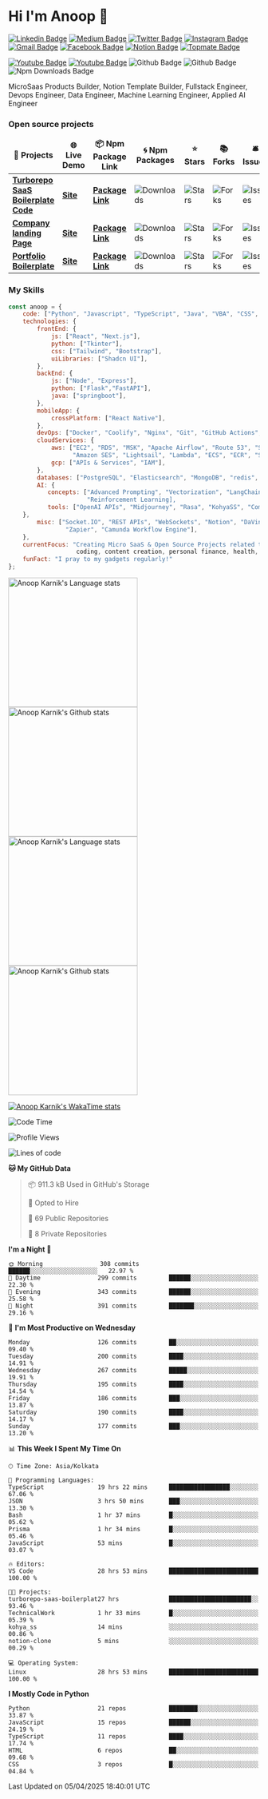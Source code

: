 # Hi I'm Anoop 👋

<div align='left'>
	
[![Linkedin Badge](https://img.shields.io/badge/-anoopkarnik-blue?style=flat&logo=Linkedin&logoColor=white&link=https://www.linkedin.com/in/anoopkarnik/)](https://www.linkedin.com/in/anoopkarnik/)
[![Medium Badge](https://img.shields.io/badge/-@danoopkarnik-000000?style=flat&labelColor=000000&logo=Medium&link=https://medium.com/@danoopkarnik)](https://medium.com/@danoopkarnik)
[![Twitter Badge](https://img.shields.io/badge/-@anoopbayesian-1ca0f1?style=flat&labelColor=1ca0f1&logo=twitter&logoColor=white&link=https://x.com/anoopbayesian)](https://twitter.com/anoopbayesian)
[![Instagram Badge](https://img.shields.io/badge/-@anoopkarnik-purple?style=flat&logo=instagram&logoColor=white&link=https://instagram.com/anoopkarnik/)](https://instagram.com/anoopkarnik)
[![Gmail Badge](https://img.shields.io/badge/-anoopkarnikofficial-c14438?style=flat&logo=Gmail&logoColor=white&link=mailto:anoopkarnikofficial@gmail.com)](mailto:anoopkarnikofficial@gmail.com)
[![Facebook Badge](https://img.shields.io/badge/-facebook-blue?style=flat&logo=Facebook&logoColor=white&link=https://facebook.com/anoop.karnik1)](https://facebook.com/anoop.karnik1)
[![Notion Badge](https://img.shields.io/badge/-@anoopkarnikofficial-white?style=flat&logo=Notion&logoColor=black&link=https://notion.com/@anoopkarnik)](https://notion.com/@anoopkarnik)
[![Topmate Badge](https://img.shields.io/badge/-anoop_karnik-red?style=flat&logo=Topmate&logoColor=black&link=https://topmate.io/anoop_karnik)](https://topmate.io/anoop_karnik)
</div>

<div align='left'>
	
[![Youtube Badge](https://img.shields.io/youtube/channel/subscribers/UC7DOi16CtrSKeYa9fuJhMZQ)](https://youtube.com/@bayesianlabs)
[![Youtube Badge](https://img.shields.io/youtube/channel/views/UC7DOi16CtrSKeYa9fuJhMZQ)](https://youtube.com/@bayesianlabs)
![Github Badge](https://img.shields.io/github/followers/anoopkarnik)
![Github Badge](https://img.shields.io/github/stars/anoopkarnik)
![Npm Downloads Badge](https://img.shields.io/npm-stat/dm/anoopkarnik)
</div>

MicroSaas Products Builder, Notion Template Builder, Fullstack Engineer, Devops Engineer, Data Engineer, Machine Learning Engineer, Applied AI Engineer

<h3 >Open source projects</h3>

<table >
  <thead align="center">
    <tr border: none;>
      <td><b>🔗 Projects</b></td>
      <td><b>🌐 Live Demo</b></td>
      <td><b>📦 Npm Package Link</b></td>
      <td><b>🌀 Npm Packages </b></td>
      <td><b>⭐ Stars</b></td>
      <td><b>📚 Forks</b></td>
      <td><b>🛎 Issues</b></td>
      <td><b>📬 Pull requests</b></td>
    </tr>
  </thead>
  <tbody>
    <tr>
      <td><a href="https://github.com/anoopkarnik/turborepo-saas-boilerplate-code"><b>Turborepo SaaS Boilerplate Code</b></a></td>
      <td><a href="https://boilerplate.bayesian-labs.com"><b>Site</b></a></td>
      <td><a href="https://www.npmjs.com/package/turborepo-saas-boilerplate-code"><b>Package Link</b></a></td>
      <td><img alt="Downloads" src="https://img.shields.io/npm/dw/turborepo-saas-boilerplate-code?style=flat-square&labelColor=343b41"/></td>
      <td><img alt="Stars" src="https://img.shields.io/github/stars/anoopkarnik/turborepo-saas-boilerplate-code?style=flat-square&labelColor=343b41"/></td>
      <td><img alt="Forks" src="https://img.shields.io/github/forks/anoopkarnik/turborepo-saas-boilerplate-code?style=flat-square&labelColor=343b41"/></td>
      <td><img alt="Issues" src="https://img.shields.io/github/issues/anoopkarnik/turborepo-saas-boilerplate-code?style=flat-square&labelColor=343b41"/></td>
      <td><img alt="Pull Requests" src="https://img.shields.io/github/issues-pr/anoopkarnik/turborepo-saas-boilerplate-code?style=flat-square&labelColor=343b41"/></td>
    </tr>
    <tr>
      <td><a href="https://github.com/anoopkarnik/company-landing-page"><b>Company landing Page</b></a></td>
      <td><a href="https://bayesian-labs.com"><b>Site</b></a></td>
      <td><a href="https://www.npmjs.com/package/company-landing-page"><b>Package Link</b></a></td>
      <td><img alt="Downloads" src="https://img.shields.io/npm/dw/company-landing-page?style=flat-square&labelColor=343b41"/></td>
      <td><img alt="Stars" src="https://img.shields.io/github/stars/anoopkarnik/company-landing-page?style=flat-square&labelColor=343b41"/></td>
      <td><img alt="Forks" src="https://img.shields.io/github/forks/anoopkarnik/company-landing-page?style=flat-square&labelColor=343b41"/></td>
      <td><img alt="Issues" src="https://img.shields.io/github/issues/anoopkarnik/company-landing-page?style=flat-square&labelColor=343b41"/></td>
      <td><img alt="Pull Requests" src="https://img.shields.io/github/issues-pr/anoopkarnik/company-landing-page?style=flat-square&labelColor=343b41"/></td>
    </tr>
    <tr>
      <td><a href="https://github.com/anoopkarnik/portfolio-boilerplate"><b>Portfolio Boilerplate</b></a></td>
      <td><a href="https://anoopkarnik.net"><b>Site</b></a></td>
      <td><a href="https://www.npmjs.com/package/portfolio-boilerplate"><b>Package Link</b></a></td>
      <td><img alt="Downloads" src="https://img.shields.io/npm/dw/portfolio-boilerplate?style=flat-square&labelColor=343b41"/></td>
      <td><img alt="Stars" src="https://img.shields.io/github/stars/anoopkarnik/portfolio-boilerplate?style=flat-square&labelColor=343b41"/></td>
      <td><img alt="Forks" src="https://img.shields.io/github/forks/anoopkarnik/portfolio-boilerplate?style=flat-square&labelColor=343b41"/></td>
      <td><img alt="Issues" src="https://img.shields.io/github/issues/anoopkarnik/portfolio-boilerplate?style=flat-square&labelColor=343b41"/></td>
      <td><img alt="Pull Requests" src="https://img.shields.io/github/issues-pr/anoopkarnik/portfolio-boilerplate?style=flat-square&labelColor=343b41"/></td>
    </tr>
  </tbody>
</table>

<h3 align='left'>My Skills</h3>

```javascript
const anoop = {
    code: ["Python", "Javascript", "TypeScript", "Java", "VBA", "CSS", "HTML"],
    technologies: {
        frontEnd: {
            js: ["React", "Next.js"],
            python: ["Tkinter"],
            css: ["Tailwind", "Bootstrap"],
            uiLibraries: ["Shadcn UI"],
        },
        backEnd: {
            js: ["Node", "Express"],
            python: ["Flask","FastAPI"],
            java: ["springboot"],
        },
        mobileApp: {
            crossPlatform: ["React Native"],
        },
        devOps: ["Docker", "Coolify", "Nginx", "Git", "GitHub Actions", "Expo"],
        cloudServices: {
            aws: ["EC2", "RDS", "MSK", "Apache Airflow", "Route 53", "S3", "IAM", "Amazon Workmail", "Cloudfront", "Certificate Manager",
                  "Amazon SES", "Lightsail", "Lambda", "ECS", "ECR", "S3 Glacier", "Sagemaker", "Glue"],
            gcp: ["APIs & Services", "IAM"],
        },
        databases: ["PostgreSQL", "Elasticsearch", "MongoDB", "redis", "Kafka", "Neo4j", "Fhir"],
        AI: {
           concepts: ["Advanced Prompting", "Vectorization", "LangChain", "Finetuning", "Stable Diffusion", "Transformers",
                      "Reinforcement Learning],
           tools: ["OpenAI APIs", "Midjourney", "Rasa", "KohyaSS", "ComfyUI", "Whisper", "DALL-E", "Claude", "Canvas"]
	},
        misc: ["Socket.IO", "REST APIs", "WebSockets", "Notion", "DaVinci Resolve", "Adobe Premier Pro", "Adobe Photoshop", "Pipedream", 
                "Zapier", "Camunda Workflow Engine"],
    },
    currentFocus: "Creating Micro SaaS & Open Source Projects related to automation and gamification using generative AI in the the fields of 
                   coding, content creation, personal finance, health, etc ",
    funFact: "I pray to my gadgets regularly!"
};
```

<!-- Light Mode -->
<div align="left"> 
<a href="https://github.com/anoopkarnik/github-readme-stats#gh-light-mode-only"><img height=259 src="https://github-readme-stats-tau-eight-19.vercel.app/api/top-langs/?username=anoopkarnik&layout=compact&langs_count=12&hide_border=true&role=owner,collaborator&theme=default#gh-light-mode-only" alt="Anoop Karnik's Language stats" /></a><a href="https://github.com/anoopkarnik/github-readme-stats#gh-light-mode-only"><img height=259 src="https://github-readme-stats-tau-eight-19.vercel.app/api?username=anoopkarnik&show_icons=true&line_height=28&hide_border=true&card_width=347&include_all_commits=true&role=owner,collaborator&show=reviews,discussions_answered&rank_icon=percentile&exclude_repo=github-readme-stats&theme=default#gh-light-mode-only" alt="Anoop Karnik's Github stats" /></a>
</div>

<!-- Dark Mode -->
<div align="left"> 
<a href="https://github.com/anoopkearnik/github-readme-stats#gh-dark-mode-only"><img height=259 src="https://github-readme-stats-tau-eight-19.vercel.app/api/top-langs/?username=anoopkarnik&layout=compact&langs_count=12&hide_border=true&role=owner,collaborator&theme=dark&bg_color=000000#gh-dark-mode-only" alt="Anoop Karnik's Language stats" /></a><a href="https://github.com/anoopkarnik/github-readme-stats#gh-dark-mode-only"><img height=259 src="https://github-readme-stats-tau-eight-19.vercel.app/api?username=anoopkarnik&show_icons=true&line_height=28&hide_border=true&card_width=347&include_all_commits=true&role=owner,collaborator&rank_icon=default&exclude_repo=github-readme-stats&theme=dark&bg_color=000000#gh-dark-mode-only" alt="Anoop Karnik's Github stats" /></a>
</div>

[![Anoop Karnik's WakaTime stats](https://github-readme-stats-tau-eight-19.vercel.app/api/wakatime?username=anoopkarnik)](https://github.com/anoopkarnik/github-readme-stats)

<!--START_SECTION:waka-->
![Code Time](http://img.shields.io/badge/Code%20Time-375%20hrs%2053%20mins-blue)

![Profile Views](http://img.shields.io/badge/Profile%20Views-0-blue)

![Lines of code](https://img.shields.io/badge/From%20Hello%20World%20I%27ve%20Written-12.6%20million%20lines%20of%20code-blue)

**🐱 My GitHub Data** 

> 📦 911.3 kB Used in GitHub's Storage 
 > 
> 💼 Opted to Hire
 > 
> 📜 69 Public Repositories 
 > 
> 🔑 8 Private Repositories 
 > 
**I'm a Night 🦉** 

```text
🌞 Morning                308 commits         ██████░░░░░░░░░░░░░░░░░░░   22.97 % 
🌆 Daytime                299 commits         ██████░░░░░░░░░░░░░░░░░░░   22.30 % 
🌃 Evening                343 commits         ██████░░░░░░░░░░░░░░░░░░░   25.58 % 
🌙 Night                  391 commits         ███████░░░░░░░░░░░░░░░░░░   29.16 % 
```
📅 **I'm Most Productive on Wednesday** 

```text
Monday                   126 commits         ██░░░░░░░░░░░░░░░░░░░░░░░   09.40 % 
Tuesday                  200 commits         ████░░░░░░░░░░░░░░░░░░░░░   14.91 % 
Wednesday                267 commits         █████░░░░░░░░░░░░░░░░░░░░   19.91 % 
Thursday                 195 commits         ████░░░░░░░░░░░░░░░░░░░░░   14.54 % 
Friday                   186 commits         ███░░░░░░░░░░░░░░░░░░░░░░   13.87 % 
Saturday                 190 commits         ████░░░░░░░░░░░░░░░░░░░░░   14.17 % 
Sunday                   177 commits         ███░░░░░░░░░░░░░░░░░░░░░░   13.20 % 
```


📊 **This Week I Spent My Time On** 

```text
🕑︎ Time Zone: Asia/Kolkata

💬 Programming Languages: 
TypeScript               19 hrs 22 mins      █████████████████░░░░░░░░   67.06 % 
JSON                     3 hrs 50 mins       ███░░░░░░░░░░░░░░░░░░░░░░   13.30 % 
Bash                     1 hr 37 mins        █░░░░░░░░░░░░░░░░░░░░░░░░   05.62 % 
Prisma                   1 hr 34 mins        █░░░░░░░░░░░░░░░░░░░░░░░░   05.46 % 
JavaScript               53 mins             █░░░░░░░░░░░░░░░░░░░░░░░░   03.07 % 

🔥 Editors: 
VS Code                  28 hrs 53 mins      █████████████████████████   100.00 % 

🐱‍💻 Projects: 
turborepo-saas-boilerplat27 hrs              ███████████████████████░░   93.46 % 
TechnicalWork            1 hr 33 mins        █░░░░░░░░░░░░░░░░░░░░░░░░   05.39 % 
kohya_ss                 14 mins             ░░░░░░░░░░░░░░░░░░░░░░░░░   00.86 % 
notion-clone             5 mins              ░░░░░░░░░░░░░░░░░░░░░░░░░   00.29 % 

💻 Operating System: 
Linux                    28 hrs 53 mins      █████████████████████████   100.00 % 
```

**I Mostly Code in Python** 

```text
Python                   21 repos            ████████░░░░░░░░░░░░░░░░░   33.87 % 
JavaScript               15 repos            ██████░░░░░░░░░░░░░░░░░░░   24.19 % 
TypeScript               11 repos            ████░░░░░░░░░░░░░░░░░░░░░   17.74 % 
HTML                     6 repos             ██░░░░░░░░░░░░░░░░░░░░░░░   09.68 % 
CSS                      3 repos             █░░░░░░░░░░░░░░░░░░░░░░░░   04.84 % 
```




 Last Updated on 05/04/2025 18:40:01 UTC
<!--END_SECTION:waka-->
